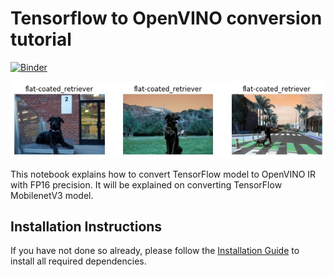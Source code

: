 # Tensorflow to OpenVINO conversion tutorial

[![Binder](https://mybinder.org/badge_logo.svg)](https://mybinder.org/v2/gh/openvinotoolkit/openvino_notebooks/HEAD?filepath=notebooks%2F101-tensorflow-to-openvino%2F101-tensorflow-to-openvino.ipynb)

![coco image](../002-openvino-api/data/classification.jpg)

This notebook explains how to convert TensorFlow model to OpenVINO IR with FP16 precision. It will be explained on converting TensorFlow MobilenetV3 model.

## Installation Instructions

If you have not done so already, please follow the [Installation Guide](../../README.md) to install all required dependencies.
